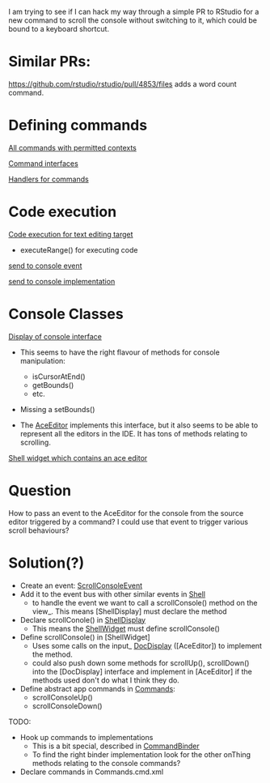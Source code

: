 I am trying to see if I can hack my way through a simple PR to RStudio for a new
command to scroll the console without switching to it, which could be bound to a keyboard shortcut.

# Similar PRs:

https://github.com/rstudio/rstudio/pull/4853/files adds a word count command.

# Defining commands

[All commands with permitted contexts](../src/gwt/src/org/rstudio/studio/client/workbench/commands/Commands.cmd.xml)

[Command interfaces](../src/gwt/src/org/rstudio/studio/client/workbench/commands/Commands.java)

[Handlers for commands](../src/gwt/src/org/rstudio/studio/client/workbench/views/source/editors/text/TextEditingTarget.java)

# Code execution 

[Code execution for text editing target](../src/gwt/src/org/rstudio/studio/client/workbench/views/source/editors/EditingTargetCodeExecution.java)
  - executeRange() for executing code

[send to console event](../src/gwt/src/org/rstudio/studio/client/workbench/views/console/events/SendToConsoleEvent.java)

[send to console implementation](../src/gwt/src/org/rstudio/studio/client/workbench/views/console/shell/Shell.java)

# Console Classes

[Display of console interface](../src/gwt/src/org/rstudio/studio/client/workbench/views/console/shell/editor/InputEditorDisplay.java)

  - This seems to have the right flavour of methods for console manipulation:
    - isCursorAtEnd()
    - getBounds()
    - etc.
  - Missing a setBounds()

  - The [AceEditor](../src/gwt/src/org/rstudio/studio/client/workbench/views/source/editors/text/AceEditor.java) implements this interface, but it also seems to be able to represent all the editors in the IDE. It has tons of methods relating to scrolling.
    

[Shell widget which contains an ace editor](../src/gwt/src/org/rstudio/studio/client/common/shell/ShellWidget.java)

# Question

How to pass an event to the AceEditor for the console from the source editor triggered by a command? I could use that event to trigger various scroll behaviours?

# Solution(?)

* Create an event: [ScrollConsoleEvent](../src/gwt/src/org/rstudio/studio/client/workbench/views/console/events/ScrollConsoleEvent.java)
* Add it to the event bus with other similar events in [Shell](../src/gwt/src/org/rstudio/studio/client/workbench/views/console/shell/Shell.java)
  - to handle the event we want to call a scrollConsole() method on the view_. This means [ShellDisplay] must declare the method
* Declare scrollConole() in [ShellDisplay](../src/gwt/src/org/rstudio/studio/client/common/shell/ShellDisplay.java) 
  - This means the [ShellWidget](../src/gwt/src/org/rstudio/studio/client/common/shell/ShellWidget.java) must define scrollConsole()
* Define scrollConsole() in [ShellWidget]
  - Uses some calls on the input_ [DocDisplay](../src/gwt/src/org/rstudio/studio/client/workbench/views/source/editors/text/DocDisplay.java) ([AceEditor]) to implement the method.
  - could also push down some methods for scrollUp(), scrollDown() into the [DocDisplay] interface and implement in [AceEditor] if the methods used don't do what I think they do.
* Define abstract app commands in [Commands](../src/gwt/src/org/rstudio/studio/client/workbench/commands/Commands.java):
  - scrollConsoleUp()
  - scrollConsoleDown()

TODO:
* Hook up commands to implementations
  - This is a bit special, described in [CommandBinder](../src/gwt/src/org/rstudio/core/client/command/CommandBinder.java)
  - To find the right binder implementation look for the other onThing methods relating to the console commands?
* Declare commands in Commands.cmd.xml